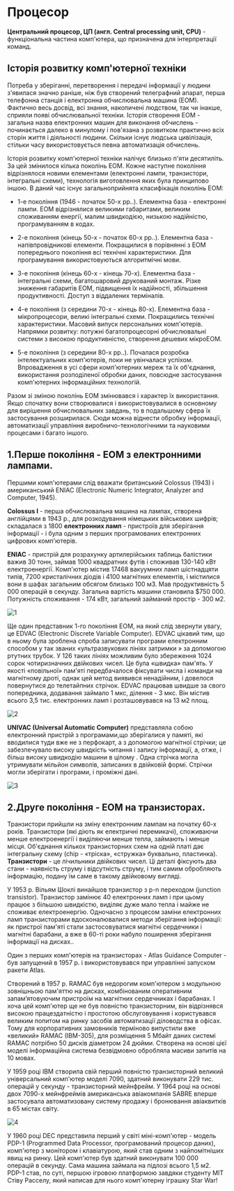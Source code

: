 # Процесор 
**Центральний процесор, ЦП (англ. Central processing unit, CPU)**  - функціональна частина комп'ютера, що призначена для інтерпретації команд. 

## Історія розвитку комп'ютерної техніки

Потреба у зберіганні, перетворення і передачі інформації у людини з'явилася значно раніше, ніж був створений телеграфний апарат, перша телефонна станція і електронна обчислювальна машина (ЕОМ). Фактично весь досвід, всі знання, накопичені людством, так чи інакше, сприяли появі обчислювальної техніки. Історія створення ЕОМ - загальна назва електронних машин для виконання обчислень -  починається далеко в минулому і пов'язана з розвитком практично всіх сторін життя і діяльності людини. Скільки існує людська цивілізація, стільки часу використовується певна автоматизація обчислень.

Історія розвитку комп'ютерної техніки налічує близько п'яти десятиліть. За цей змінилося кілька поколінь ЕОМ. Кожне наступне покоління відрізнялося новими елементами (електронні лампи, транзистори, інтегральні схеми), технологія виготовлення яких була принципово іншою. В даний час існує загальноприйнята класифікація поколінь ЕОМ:

- 1-е покоління (1946 - початок 50-х рр..). Елементна база - електронні лампи. ЕОМ відрізнялися великими габаритами, великим споживанням енергії, малим швидкодією, низькою надійністю, програмуванням в кодах.

- 2-е покоління (кінець 50-х - початок 60-х рр..). Елементна база - напівпровідникові елементи. Покращилися в порівнянні з ЕОМ попереднього покоління всі технічні характеристики. Для програмування використовуються алгоритмічні мови.

- 3-е покоління (кінець 60-х - кінець 70-х). Елементна база - інтегральні схеми, багатошаровий друкований монтаж. Різке зниження габаритів ЕОМ, підвищення їх надійності, збільшення продуктивності. Доступ з віддалених терміналів.

- 4-е покоління (з середини 70-х - кінець 80-х). Елементна база - мікропроцесори, великі інтегральні схеми. Покращились технічні характеристики. Масовий випуск персональних комп'ютерів. Напрямки розвитку: потужні багатопроцесорні обчислювальні системи з високою продуктивністю, створення дешевих мікроЕОМ.

- 5-е покоління (з середини 80-х рр..). Почалася розробка інтелектуальних комп'ютерів, поки не увінчалася успіхом. Впровадження в усі сфери комп'ютерних мереж та їх об'єднання, використання розподіленої обробки даних, повсюдне застосування комп'ютерних інформаційних технологій.

Разом зі зміною поколінь ЕОМ змінювався і характер їх використання. Якщо спочатку вони створювалися і використовувалися в основному для вирішення обчислювальних завдань, то в подальшому сфера їх застосування розширилася. Сюди можна віднести обробку інформації, автоматизації управління виробничо-технологічними та науковими процесами і багато іншого.
## 1.Перше покоління - ЕОМ з електронними лампами.
Першими комп'ютерами слід вважати британський Colossus (1943) і американський ENIAC (Electronic Numeric Integrator, Analyzer and Computer, 1945).

**Colossus I** - перша обчислювальна машина на лампах, створена англійцями в 1943 р., для розкодування німецьких військових шифрів; складалася з 1800 **електронних ламп** - пристроїв для зберігання інформації -  і була одним з перших програмованих електронних цифрових комп'ютерів.

**ENIAC** - пристрій для розрахунку артилерійських таблиць балістики важив 30 тонн, займав 1000 квадратних футів і споживав 130-140 кВт електроенергії. Комп'ютер містив 17468 вакуумних ламп шістнадцяти типів, 7200 кристалічних діодів і 4100 магнітних елементів, і містилися вони в шафах загальним обсягом близько 100 м3. Мав продуктивність 5 000 операцій в секунду. Загальна вартість машини становила $750 000. Потужність споживання - 174 кВт, загальний займаний простір - 300 м2.

![1](https://elearning.sumdu.edu.ua/free_content/lectured:1a259358378153792bb8645df287e86d790fc40d/20160903092057/44763/file-assets/1_7.jpg)

Ще один представник 1-го покоління ЕОМ, на який слід звернути увагу, це EDVAC (Electronic Discrete Variable Computer). EDVAC цікавий тим, що в ньому була зроблена спроба записувати програми електронним способом у так званих «ультразвукових лініях затримки » за допомогою ртутних трубок. У 126 таких лініях можливим було збереження 1024 сорок чотиризначних двійкових чисел. Це була «швидка» пам'ять. У якості «повільної» пам'яті передбачалося фіксувати числа і команди на магнітному дроті, однак цей метод виявився ненадійним, і довелося повернутися до телетайпних стрічок. EDVAC працював швидше за свого попередника, додавання займало 1 мкс, ділення - 3 мкс. Він містив всього 3,5 тис. електронних ламп і розташовувався на 13 м2 площ. 

![2](https://elearning.sumdu.edu.ua/free_content/lectured:1a259358378153792bb8645df287e86d790fc40d/20160903092057/44763/index_html_11875406.png)

**UNIVAC (Universal Automatic Computer)** представляла собою електронний пристрій з програмами,що зберігалися у памяті, які вводилися туди вже не з перфокарт, а з допомогою магнітної стрічки; це забезпечувало високу швидкість читання і запису інформації, а, отже, і більш високу швидкодію машини в цілому . Одна стрічка могла утримувати мільйон символів, записаних в двійковій формі. Стрічки могли зберігати і програми, і проміжні дані.

![3](https://elearning.sumdu.edu.ua/free_content/lectured:1a259358378153792bb8645df287e86d790fc40d/20160903092057/44763/file-assets/1_8b.jpg)


## 2.Друге покоління - ЕОМ на транзисторах.

Транзистори прийшли на зміну електронним лампам на початку 60-х років. Транзистори (які діють як електричні перемикачі), споживаючи менше електроенергії і виділяючи менше тепла, займають і менше місця. Об'єднання кількох транзисторних схем на одній платі дає інтегральну схему (chip - «тріска», «стружка» буквально, пластинка). **Транзистори** - це лічильники двійкових чисел. Ці деталі фіксують два стани - наявність струму і відсутність струму, і тим самим обробляють інформацію, подану їм саме в такому двійковому вигляді.

У 1953 р. Вільям Шоклі винайшов транзистор з p-n переходом (junction transistor). Транзистор замінює 40 електронних ламп і при цьому працює з більшою швидкістю, виділяє дуже мало тепла і майже не споживає електроенергію. Одночасно з процесом заміни електронних ламп транзисторами вдосконалювалися методи зберігання інформації: як пристрої пам'яті стали застосовуватися магнітні сердечники і магнітні барабани, а вже в 60-ті роки набуло поширення зберігання інформації на дисках..

Один з перших комп'ютерів на транзисторах - Atlas Guidance Computer - був запущений в 1957 р. і використовувався при управлінні запуском ракети Atlas.

Створений в 1957 р. RAMAC був недорогим комп'ютером з модульною зовнішньою пам'яттю на дисках, комбінованим оперативним запам’ятовуючим пристроїм на магнітних сердечниках і барабанах. І хоча цей комп'ютер ще не був повністю транзисторним, він відрізнявся високою працездатністю і простотою обслуговування і користувався великим попитом на ринку засобів автоматизації діловодства в офісах. Тому для корпоративних замовників терміново випустили вже «великий» RAMAC (IBM-305), для розміщення 5 Мбайт даних системі RAMAC потрібно 50 дисків діаметром 24 дюйми. Створена на основі цієї моделі інформаційна система безвідмовно обробляла масиви запитів на 10 мовах.

У 1959 році IBM створила свій перший повністю транзисторний великий універсальний комп'ютер моделі 7090, здатний виконувати 229 тис. операцій у секунду - транзисторний мейнфрейм. У 1964 році на основі двох 7090-х мейнфреймів американська авіакомпанія SABRE вперше застосувала автоматизовану систему продажу і бронювання авіаквитків в 65 містах світу.

![4](https://elearning.sumdu.edu.ua/free_content/lectured:1a259358378153792bb8645df287e86d790fc40d/20160903092057/44763/file-assets/1_9a.jpg) 

У 1960 році DEC представила перший у світі міні-комп'ютер - модель PDP-1 (Programmed Data Processor, програмований процесор даних), комп'ютер з монітором і клавіатурою, який став одним з найпомітніших явищ на ринку. Цей комп'ютер був здатний виконувати 100 000 операцій в секунду. Сама машина займала на підлозі всього 1,5 м2. PDP-1 став, по суті, першою ігровою платформою завдяки студенту MIT Стіву Расселу, який написав для нього комп'ютерну іграшку Star War!

